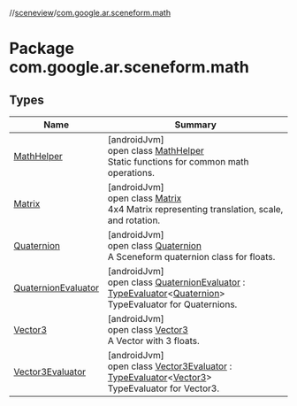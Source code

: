 //[sceneview](../../index.md)/[com.google.ar.sceneform.math](index.md)

# Package com.google.ar.sceneform.math

## Types

| Name | Summary |
|---|---|
| [MathHelper](-math-helper/index.md) | [androidJvm]<br>open class [MathHelper](-math-helper/index.md)<br>Static functions for common math operations. |
| [Matrix](-matrix/index.md) | [androidJvm]<br>open class [Matrix](-matrix/index.md)<br>4x4 Matrix representing translation, scale, and rotation. |
| [Quaternion](-quaternion/index.md) | [androidJvm]<br>open class [Quaternion](-quaternion/index.md)<br>A Sceneform quaternion class for floats. |
| [QuaternionEvaluator](-quaternion-evaluator/index.md) | [androidJvm]<br>open class [QuaternionEvaluator](-quaternion-evaluator/index.md) : [TypeEvaluator](https://developer.android.com/reference/kotlin/android/animation/TypeEvaluator.html)&lt;[Quaternion](-quaternion/index.md)&gt; <br>TypeEvaluator for Quaternions. |
| [Vector3](-vector3/index.md) | [androidJvm]<br>open class [Vector3](-vector3/index.md)<br>A Vector with 3 floats. |
| [Vector3Evaluator](-vector3-evaluator/index.md) | [androidJvm]<br>open class [Vector3Evaluator](-vector3-evaluator/index.md) : [TypeEvaluator](https://developer.android.com/reference/kotlin/android/animation/TypeEvaluator.html)&lt;[Vector3](-vector3/index.md)&gt; <br>TypeEvaluator for Vector3. |
